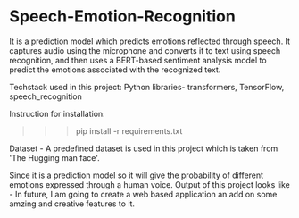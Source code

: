 # Speech-Emotion-Recognition
It is a prediction model which predicts emotions reflected through speech. It captures audio using the microphone and converts it to text using 
speech recognition, and then uses a BERT-based sentiment analysis model to predict the emotions associated with the recognized text.

Techstack used in this project: Python libraries- transformers, TensorFlow, speech_recognition

Instruction for installation:
>>> pip install -r requirements.txt

Dataset - A predefined dataset is used in this project which is taken from 'The Hugging man face'.

Since it is a prediction model so it will give the probability of different emotions expressed through a human voice.
Output of this project looks like - 
In future, I am going to create a web based application an add on some amzing and creative features to it.
